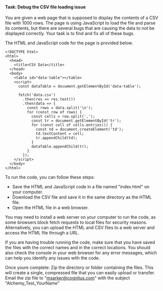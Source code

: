 <h4>Task: Debug the CSV file loading issue</h4>

You are given a web page that is supposed to display the contents of a CSV file with 1000 rows. The page is using JavaScript to load the file and parse its contents, but there are several bugs that are causing the data to not be displayed correctly. Your task is to find and fix all of these bugs.

The HTML and JavaScript code for the page is provided below.

```
<!DOCTYPE html>
<html>
  <head>
    <title>CSV Data</title>
  </head>
  <body>
    <table id="data-table"></table>
    <script>
      const dataTable = document.getElementById('data-table');

      fetch('data.csv')
        .then(res => res.text())
        .then(data => {
          const rows = data.split('\n');
          for (const row of rows) {
            const cells = row.split(',');
            const tr = document.getElementById('tr');
            for (const cell of cells.entries()) {
              const td = document.createElement('td');
              td.textContent = cell;
              tr.appendChild(td);
            }
            dataTable.appendChild(tr);
          }
        });
    </script>
  </body>
</html>
```

To run the code, you can follow these steps:

- Save the HTML and JavaScript code in a file named "index.html" on your computer.
- Download the CSV file and save it in the same directory as the HTML file.
- Open the HTML file in a web browser.

You may need to install a web server on your computer to run the code, as some browsers block fetch requests to local files for security reasons. Alternatively, you can upload the HTML and CSV files to a web server and access the HTML file through a URL.

If you are having trouble running the code, make sure that you have saved the files with the correct names and in the correct locations. You should also check the console in your web browser for any error messages, which can help you identify any issues with the code.

Once youre complete:
Zip the directory or folder containing the files. This will create a single, compressed file that you can easily upload or transfer.
Email the zip file to "msarker@cognitus.com" with the subject "Alchemy_Test_YourName"
